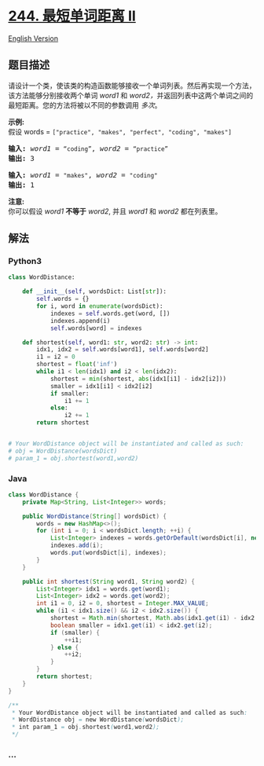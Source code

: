 # [244. 最短单词距离 II](https://leetcode-cn.com/problems/shortest-word-distance-ii)

[English Version](https://github.com/yanglr/leetcode-ac/blob/master/assets/0200-0299/0244.Shortest%20Word%20Distance%20II/README_EN.md)

## 题目描述

<!-- 这里写题目描述 -->

<p>请设计一个类，使该类的构造函数能够接收一个单词列表。然后再实现一个方法，该方法能够分别接收两个单词 <em>word1</em>&nbsp;和&nbsp;<em>word2，</em>并返回列表中这两个单词之间的最短距离。您的方法将被以不同的参数调用&nbsp;<em>多次</em>。</p>

<p><strong>示例:</strong><br>
假设 words = <code>[&quot;practice&quot;, &quot;makes&quot;, &quot;perfect&quot;, &quot;coding&quot;, &quot;makes&quot;]</code></p>

<pre><strong>输入:</strong> <em>word1</em> = <code>&ldquo;coding&rdquo;</code>, <em>word2</em> = <code>&ldquo;practice&rdquo;</code>
<strong>输出:</strong> 3
</pre>

<pre><strong>输入:</strong> <em>word1</em> = <code>&quot;makes&quot;</code>, <em>word2</em> = <code>&quot;coding&quot;</code>
<strong>输出:</strong> 1</pre>

<p><strong>注意:</strong><br>
你可以假设 <em>word1</em> <strong>不等于</strong> <em>word2</em>, 并且 <em>word1</em> 和 <em>word2</em> 都在列表里。</p>

## 解法

<!-- 这里可写通用的实现逻辑 -->

<!-- tabs:start -->

### **Python3**

<!-- 这里可写当前语言的特殊实现逻辑 -->

```python
class WordDistance:

    def __init__(self, wordsDict: List[str]):
        self.words = {}
        for i, word in enumerate(wordsDict):
            indexes = self.words.get(word, [])
            indexes.append(i)
            self.words[word] = indexes

    def shortest(self, word1: str, word2: str) -> int:
        idx1, idx2 = self.words[word1], self.words[word2]
        i1 = i2 = 0
        shortest = float('inf')
        while i1 < len(idx1) and i2 < len(idx2):
            shortest = min(shortest, abs(idx1[i1] - idx2[i2]))
            smaller = idx1[i1] < idx2[i2]
            if smaller:
                i1 += 1
            else:
                i2 += 1
        return shortest


# Your WordDistance object will be instantiated and called as such:
# obj = WordDistance(wordsDict)
# param_1 = obj.shortest(word1,word2)
```

### **Java**

<!-- 这里可写当前语言的特殊实现逻辑 -->

```java
class WordDistance {
    private Map<String, List<Integer>> words;

    public WordDistance(String[] wordsDict) {
        words = new HashMap<>();
        for (int i = 0; i < wordsDict.length; ++i) {
            List<Integer> indexes = words.getOrDefault(wordsDict[i], new ArrayList<>());
            indexes.add(i);
            words.put(wordsDict[i], indexes);
        }
    }

    public int shortest(String word1, String word2) {
        List<Integer> idx1 = words.get(word1);
        List<Integer> idx2 = words.get(word2);
        int i1 = 0, i2 = 0, shortest = Integer.MAX_VALUE;
        while (i1 < idx1.size() && i2 < idx2.size()) {
            shortest = Math.min(shortest, Math.abs(idx1.get(i1) - idx2.get(i2)));
            boolean smaller = idx1.get(i1) < idx2.get(i2);
            if (smaller) {
                ++i1;
            } else {
                ++i2;
            }
        }
        return shortest;
    }
}

/**
 * Your WordDistance object will be instantiated and called as such:
 * WordDistance obj = new WordDistance(wordsDict);
 * int param_1 = obj.shortest(word1,word2);
 */
```

### **...**

```

```

<!-- tabs:end -->
